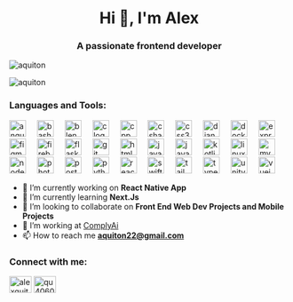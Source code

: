 <h1 align="center">Hi 👋, I'm Alex</h1>
<h3 align="center">A passionate frontend developer</h3>

<p align="left"> <img src="https://komarev.com/ghpvc/?username=aquiton&label=Profile%20views&color=0e75b6&style=flat" alt="aquiton" /> </p>

<p><img align="center" src="https://github-readme-stats.vercel.app/api/top-langs/?username=aquiton&layout=compact&theme=nord" alt="aquiton" /></p>

<h3 align="left">Languages and Tools:</h3>
<div align="left">
<img src="https://skillicons.dev/icons?i=angular" height="30" alt="angular logo"  />
<img width="12" />
<img src="https://skillicons.dev/icons?i=bash" height="30" alt="bash logo"  />
<img width="12" />
<img src="https://skillicons.dev/icons?i=blender" height="30" alt="blender logo"  />
<img width="12" />
<img src="https://skillicons.dev/icons?i=c" height="30" alt="c logo"  />
<img width="12" />
<img src="https://skillicons.dev/icons?i=cpp" height="30" alt="cpp logo"  />
<img width="12" />
<img src="https://skillicons.dev/icons?i=cs" height="30" alt="csharp logo"  />
<img width="12" />
<img src="https://skillicons.dev/icons?i=css" height="30" alt="css3 logo"  />
<img width="12" />
<img src="https://skillicons.dev/icons?i=django" height="30" alt="django logo"  />
<img width="12" />
<img src="https://skillicons.dev/icons?i=docker" height="30" alt="docker logo"  />
<img width="12" />
<img src="https://skillicons.dev/icons?i=express" height="30" alt="express logo"  />
<img width="12" />
<img src="https://skillicons.dev/icons?i=figma" height="30" alt="figma logo"  />
<img width="12" />
<img src="https://skillicons.dev/icons?i=firebase" height="30" alt="firebase logo"  />
<img width="12" />
<img src="https://skillicons.dev/icons?i=flask" height="30" alt="flask logo"  />
<img width="12" />
<img src="https://skillicons.dev/icons?i=git" height="30" alt="git logo"  />
<img width="12" />
<img src="https://skillicons.dev/icons?i=html" height="30" alt="html5 logo"  />
<img width="12" />
<img src="https://skillicons.dev/icons?i=java" height="30" alt="java logo"  />
<img width="12" />
<img src="https://skillicons.dev/icons?i=js" height="30" alt="javascript logo"  />
<img width="12" />
<img src="https://skillicons.dev/icons?i=kotlin" height="30" alt="kotlin logo"  />
<img width="12" />
<img src="https://skillicons.dev/icons?i=linux" height="30" alt="linux logo"  />
<img width="12" />
<img src="https://skillicons.dev/icons?i=mysql" height="30" alt="mysql logo"  />
<img width="12" />
<img src="https://skillicons.dev/icons?i=nodejs" height="30" alt="nodejs logo"  />
<img width="12" />
<img src="https://skillicons.dev/icons?i=photoshop" height="30" alt="photoshop logo"  />
<img width="12" />
<img src="https://skillicons.dev/icons?i=postgres" height="30" alt="postgresql logo"  />
<img width="12" />
<img src="https://skillicons.dev/icons?i=py" height="30" alt="python logo"  />
<img width="12" />
<img src="https://skillicons.dev/icons?i=react" height="30" alt="react logo"  />
<img width="12" />
<img src="https://skillicons.dev/icons?i=swift" height="30" alt="swift logo"  />
<img width="12" />
<img src="https://skillicons.dev/icons?i=tailwind" height="30" alt="tailwind logo"  />
<img width="12" />
<img src="https://skillicons.dev/icons?i=ts" height="30" alt="typescript logo"  />
<img width="12" />
<img src="https://skillicons.dev/icons?i=unity" height="30" alt="unity logo"  />
<img width="12" />
<img src="https://skillicons.dev/icons?i=vue" height="30" alt="vuejs logo"  />
</div>

- 🔭 I’m currently working on **React Native App**
- 🌱 I’m currently learning **Next.Js**
- 👯 I’m looking to collaborate on **Front End Web Dev Projects and Mobile Projects**
- 🤝 I’m working at [ComplyAi](https://www.linkedin.com/search/results/all/?fetchDeterministicClustersOnly=true&heroEntityKey=urn%3Ali%3Aorganization%3A19090951&keywords=complyai&origin=RICH_QUERY_TYPEAHEAD_HISTORY&position=0&searchId=f2e0cce0-3582-400b-8426-d98d14a2a37e&sid=PD0&spellCorrectionEnabled=true)
- 📫 How to reach me **aquiton22@gmail.com**

<h3 align="left">Connect with me:</h3>
<p align="left">
<a href="https://linkedin.com/in/alexquiton" target="blank"><img align="center" src="https://raw.githubusercontent.com/rahuldkjain/github-profile-readme-generator/master/src/images/icons/Social/linked-in-alt.svg" alt="alexquiton" height="30" width="40" /></a>
<a href="https://discord.gg/qu4060" target="blank"><img align="center" src="https://raw.githubusercontent.com/rahuldkjain/github-profile-readme-generator/master/src/images/icons/Social/discord.svg" alt="qu4060" height="30" width="40" /></a>
</p>
